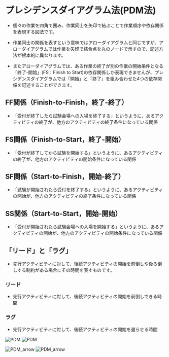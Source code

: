 # プレシデンスダイアグラム法(PDM法)
- 個々の作業を四角で囲み、作業同士を矢印で結ぶことで作業順序や依存関係を表現する図法です。

- 作業同士の関係を表すという意味ではアローダイアグラムと同じですが、アローダイアグラムでは作業を矢印で結合点を丸のノードで示すので、記述方法が根本的に異なります。
- またアローダイアグラムでは、ある作業の終了が別の作業の開始条件となる「終了-開始」(FS：Finish to Start)の依存関係しか表現できませんが、プレシデンスダイアグラムでは「開始」と「終了」を組み合わせた4つの依存関係を記述することができます。

## FF関係（Finish-to-Finish，終了-終了）
- 「受付が終了したら試験会場への入場を終了する」というように、あるアクティビティの終了が、他方のアクティビティの終了条件になっている関係

## FS関係（Finish-to-Start，終了-開始）
- 「受付が終了してから試験を開始する」というように、あるアクティビティの終了が、他方のアクティビティの開始条件になっている関係

## SF関係（Start-to-Finish，開始-終了）
- 「試験が開始されたら受付を終了する」というように、あるアクティビティの開始が、他方のアクティビティの終了条件になっている関係

## SS関係（Start-to-Start，開始-開始）
- 「受付が開始されたら試験会場への入場を開始する」というように、あるアクティビティの開始が、他方のアクティビティの開始条件になっている関係


## 「リード」と「ラグ」
- 先行アクティビティに対して、後続アクティビティの開始を前倒しや後ろ倒しする制約がある場合にその時間を表すものです。

### リード
- 先行アクティビティに対して、後続アクティビティの開始を前倒しできる時間
### ラグ
- 先行アクティビティに対して、後続アクティビティの開始を遅らせる時間



![PDM](https://github.com/MediumMountain/\Study_Architect/blob/main/PICTURE/Manage/PDM_1.png)
![PDM](https://github.com/MediumMountain/\Study_Architect/blob/main/PICTURE/Manage/PDM_2.png)

![PDM_arrow](https://github.com/MediumMountain/\Study_Architect/blob/main/PICTURE/Manage/PDM_arrow_1.png)
![PDM_arrow](https://github.com/MediumMountain/\Study_Architect/blob/main/PICTURE/Manage/PDM_arrow_2.png)